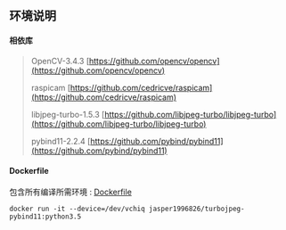 ## 环境说明

#### 相依库
> OpenCV-3.4.3 [https://github.com/opencv/opencv](https://github.com/opencv/opencv)
>
> raspicam [https://github.com/cedricve/raspicam](https://github.com/cedricve/raspicam)
>
> libjpeg-turbo-1.5.3 [https://github.com/libjpeg-turbo/libjpeg-turbo](https://github.com/libjpeg-turbo/libjpeg-turbo)
>
> pybind11-2.2.4 [https://github.com/pybind/pybind11](https://github.com/pybind/pybind11)

#### Dockerfile
包含所有编译所需环境 :
[Dockerfile](https://github.com/jasperyen/Pi-UDP-Streaming-Demo/blob/master/raspberry%20pi%20source%20code/docker/Dockerfile)

```
docker run -it --device=/dev/vchiq jasper1996826/turbojpeg-pybind11:python3.5
```

